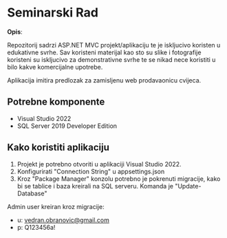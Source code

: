 # Seminarski Rad

**Opis**:

Repozitorij sadrzi ASP.NET MVC projekt/aplikaciju te je iskljucivo koristen u edukativne svrhe. Sav koristeni materijal kao sto su slike i fotografije
koristeni su iskljucivo za demonstrativne svrhe te se nikad nece koristiti u bilo kakve komercijalne upotrebe.

Aplikacija imitira predlozak za zamisljenu web prodavaonicu cvijeca.

## Potrebne komponente
- Visual Studio 2022
- SQL Server 2019 Developer Edition

## Kako koristiti aplikaciju

1) Projekt je potrebno otvoriti u aplikaciji Visual Studio 2022.
2) Konfigurirati "Connection String" u appsettings.json
3) Kroz "Package Manager" konzolu potrebno je pokrenuti migracije, kako bi se tablice i baza kreirali na SQL serveru. Komanda je "Update-Database"


Admin user kreiran kroz migracije:

- u: vedran.obranovic@gmail.com
- p: Q123456a!
